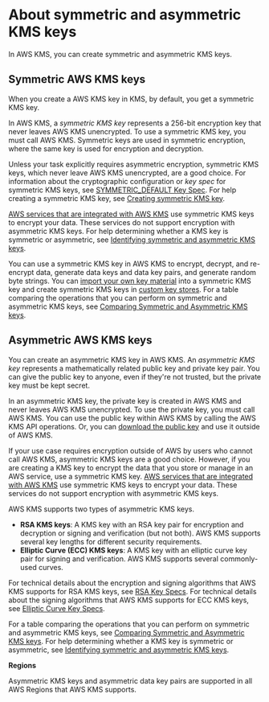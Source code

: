 # About symmetric and asymmetric KMS keys<a name="symm-asymm-concepts"></a>

In AWS KMS, you can create symmetric and asymmetric KMS keys\. 

## Symmetric AWS KMS keys<a name="symmetric-cmks"></a>

When you create a AWS KMS key in KMS, by default, you get a symmetric KMS key\. 

In AWS KMS, a *symmetric KMS key* represents a 256\-bit encryption key that never leaves AWS KMS unencrypted\. To use a symmetric KMS key, you must call AWS KMS\. Symmetric keys are used in symmetric encryption, where the same key is used for encryption and decryption\.

Unless your task explicitly requires asymmetric encryption, symmetric KMS keys, which never leave AWS KMS unencrypted, are a good choice\. For information about the cryptographic configuration or *key spec* for symmetric KMS keys, see [SYMMETRIC\_DEFAULT Key Spec](symm-asymm-choose.md#key-spec-symmetric-default)\. For help creating a symmetric KMS key, see [Creating symmetric KMS key](create-keys.md#create-symmetric-cmk)\.

[AWS services that are integrated with AWS KMS](https://aws.amazon.com/kms/features/#AWS_Service_Integration) use symmetric KMS keys to encrypt your data\. These services do not support encryption with asymmetric KMS keys\. For help determining whether a KMS key is symmetric or asymmetric, see [Identifying symmetric and asymmetric KMS keys](find-symm-asymm.md)\.

You can use a symmetric KMS key in AWS KMS to encrypt, decrypt, and re\-encrypt data, generate data keys and data key pairs, and generate random byte strings\. You can [import your own key material](importing-keys.md) into a symmetric KMS key and create symmetric KMS keys in [custom key stores](custom-key-store-overview.md)\. For a table comparing the operations that you can perform on symmetric and asymmetric KMS keys, see [Comparing Symmetric and Asymmetric KMS keys](symm-asymm-compare.md)\.

## Asymmetric AWS KMS keys<a name="asymmetric-cmks"></a>

You can create an asymmetric KMS key in AWS KMS\. An *asymmetric KMS key* represents a mathematically related public key and private key pair\. You can give the public key to anyone, even if they're not trusted, but the private key must be kept secret\. 

In an asymmetric KMS key, the private key is created in AWS KMS and never leaves AWS KMS unencrypted\. To use the private key, you must call AWS KMS\. You can use the public key within AWS KMS by calling the AWS KMS API operations\. Or, you can [download the public key](download-public-key.md) and use it outside of AWS KMS\.

If your use case requires encryption outside of AWS by users who cannot call AWS KMS, asymmetric KMS keys are a good choice\. However, if you are creating a KMS key to encrypt the data that you store or manage in an AWS service, use a symmetric KMS key\. [AWS services that are integrated with AWS KMS](https://aws.amazon.com/kms/features/#AWS_Service_Integration) use symmetric KMS keys to encrypt your data\. These services do not support encryption with asymmetric KMS keys\.

AWS KMS supports two types of asymmetric KMS keys\. 
+ **RSA KMS keys**: A KMS key with an RSA key pair for encryption and decryption or signing and verification \(but not both\)\. AWS KMS supports several key lengths for different security requirements\.
+ **Elliptic Curve \(ECC\) KMS keys**: A KMS key with an elliptic curve key pair for signing and verification\. AWS KMS supports several commonly\-used curves\.

For technical details about the encryption and signing algorithms that AWS KMS supports for RSA KMS keys, see [RSA Key Specs](symm-asymm-choose.md#key-spec-rsa)\. For technical details about the signing algorithms that AWS KMS supports for ECC KMS keys, see [Elliptic Curve Key Specs](symm-asymm-choose.md#key-spec-ecc)\.

For a table comparing the operations that you can perform on symmetric and asymmetric KMS keys, see [Comparing Symmetric and Asymmetric KMS keys](symm-asymm-compare.md)\. For help determining whether a KMS key is symmetric or asymmetric, see [Identifying symmetric and asymmetric KMS keys](find-symm-asymm.md)\.

**Regions**

Asymmetric KMS keys and asymmetric data key pairs are supported in all AWS Regions that AWS KMS supports\.